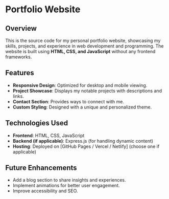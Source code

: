 # Portfolio Website

## Overview
This is the source code for my personal portfolio website, showcasing my skills, projects, and experience in web development and programming. The website is built using **HTML, CSS, and JavaScript** without any frontend frameworks.

## Features
- **Responsive Design**: Optimized for desktop and mobile viewing.
- **Project Showcase**: Displays my notable projects with descriptions and links.
- **Contact Section**: Provides ways to connect with me.
- **Custom Styling**: Designed with a unique and personalized theme.

## Technologies Used
- **Frontend**: HTML, CSS, JavaScript
- **Backend (if applicable)**: Express.js (for handling dynamic content)
- **Hosting**: Deployed on [GitHub Pages / Vercel / Netlify] (choose one if applicable)



## Future Enhancements
- Add a blog section to share insights and experiences.
- Implement animations for better user engagement.
- Improve accessibility and SEO.

